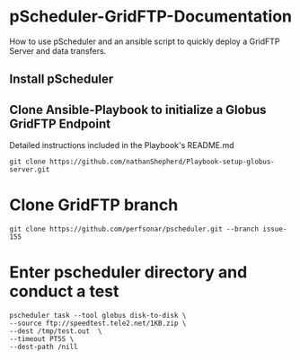# pScheduler-GridFTP-Documentation
How to use pScheduler and an ansible script to quickly deploy a GridFTP Server and data transfers.

## Install pScheduler

## Clone Ansible-Playbook to initialize a Globus GridFTP Endpoint
Detailed instructions included in the Playbook's README.md
```
git clone https://github.com/nathanShepherd/Playbook-setup-globus-server.git
```

# Clone GridFTP branch 
```
git clone https://github.com/perfsonar/pscheduler.git --branch issue-155
```

# Enter pscheduler directory and conduct a test
```
pscheduler task --tool globus disk-to-disk \
--source ftp://speedtest.tele2.net/1KB.zip \
--dest /tmp/test.out  \
--timeout PT5S \
--dest-path /nill
```

